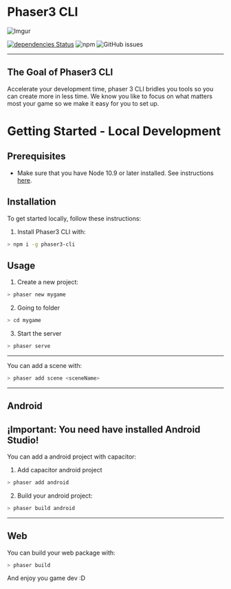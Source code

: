 # Phaser3 CLI

![Imgur](https://i.imgur.com/PXv0Vvx.png)

[![dependencies Status](https://david-dm.org/gammafp/phaser3-cli/status.svg)](https://david-dm.org/gammafp/phaser3-cli) ![npm](https://img.shields.io/npm/v/phaser3-cli.svg) ![GitHub issues](https://img.shields.io/github/issues/gammafp/phaser3-cli.svg)

----

## The Goal of Phaser3 CLI

Accelerate your development time, phaser 3 CLI bridles you tools so you can create more in less time. We know you like to focus on what matters most your game so we make it easy for you to set up.

# Getting Started - Local Development

## Prerequisites
- Make sure that you have Node 10.9 or later installed. See instructions [here](https://nodejs.org/en/download/).

## Installation
To get started locally, follow these instructions:

1. Install Phaser3 CLI with: 
```bash
> npm i -g phaser3-cli
```

## Usage
1. Create a new project:
```bash
> phaser new mygame
```
2. Going to folder
```bash
> cd mygame
```
3. Start the server

```bash
> phaser serve
```
---
You can add a scene with: 
```bash
> phaser add scene <sceneName>
```

---
## Android
## ¡Important: You need have installed Android Studio!
You can add a android project with capacitor:
1. Add capacitor android project
```bash
> phaser add android
```
2. Build your android project:
```bash
> phaser build android
```

---
## Web
You can build your web package with: 
```bash
> phaser build 
```

And enjoy you game dev :D